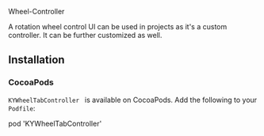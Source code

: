 Wheel-Controller

A rotation wheel control UI can be used in projects as it's a custom controller. It can be further customized as well.
## Installation

### CocoaPods

`KYWheelTabController ` is available on CocoaPods.
Add the following to your `Podfile`:

pod 'KYWheelTabController'

